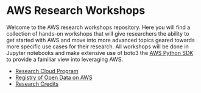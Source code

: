 # AWS Research Workshops

Welcome to the AWS research workshops repository. Here you will find a collection of hands-on workshops that will give researchers the ability to get started with AWS and move into more advanced topics geared towards more specific use cases for their research. All workshops will be done in Jupyter notebooks and make extensive use of boto3 the [AWS Python SDK](https://aws.amazon.com/sdk-for-python/) to provide a familiar view into leveraging AWS.


* [Research Cloud Program](https://aws.amazon.com/government-education/research-and-technical-computing/research-cloud-program/)
* [Registry of Open Data on AWS](https://registry.opendata.aws/)
* [Research Credits](https://aws.amazon.com/research-credits/)
